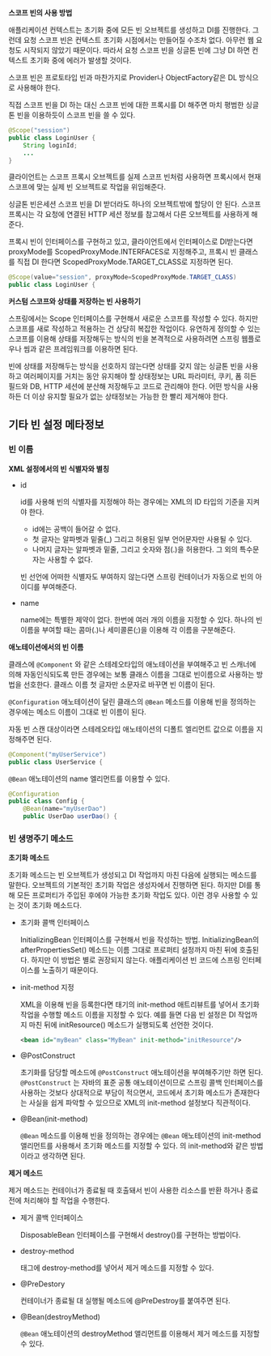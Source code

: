 **스코프 빈의 사용 방법**

애플리케이션 컨텍스트는 초기화 중에 모든 빈 오브젝트를 생성하고 DI를 진행한다. 그런데 요청 스코프 빈은 컨텍스트 초기화 시점에서는 만들어질 수조차 없다. 아무런 웹 요청도 시작되지 않았기 때문이다. 따라서 요청 스코프 빈을 싱글톤 빈에 그냥 DI 하면 컨텍스트 초기화 중에 에러가 발생할 것이다.

스코프 빈은 프로토타입 빈과 마찬가지로 Provider나 ObjectFactory같은 DL 방식으로 사용해야 한다.

직접 스코프 빈을 DI 하는 대신 스코프 빈에 대한 프록시를 DI 해주면 마치 평범한 싱글톤 빈을 이용하듯이 스코프 빈을 쓸 수 있다.

```java
@Scope("session")
public class LoginUser {
	String loginId;
	...
}
```

클라이언트는 스코프 프록시 오브젝트를 실제 스코프 빈처럼 사용하면 프록시에서 현재 스코프에 맞는 실제 빈 오브젝트로 작업을 위임해준다.

싱글톤 빈은세션 스코프 빈을 DI 받더라도 하나의 오브젝트밖에 할당이 안 된다. 스코프 프록시는 각 요청에 연결된 HTTP 세션 정보를 참고해서 다른 오브젝트를 사용하게 해준다.

프록시 빈이 인터페이스를 구현하고 있고, 클라이언트에서 인터페이스로 DI받는다면 proxyMode를 ScopedProxyMode.INTERFACES로 지정해주고, 프록시 빈 클래스를 직접 DI 한다면 ScopedProxyMode.TARGET_CLASS로 지정하면 된다.

```java
@Scope(value="session", proxyMode=ScopedProxyMode.TARGET_CLASS)
public class LoginUser {
```

**커스텀 스코프와 상태를 저장하는 빈 사용하기**

스프링에서는 Scope 인터페이스를 구현해서 새로운 스코프를 작성할 수 있다. 하지만 스코프를 새로 작성하고 적용하는 건 상당히 복잡한 작업이다. 유연하게 정의할 수 있는 스코프를 이용해 상태를 저장해두는 방식의 빈을 본격적으로 사용하려면 스프링 웹플로우나 씸과 같은 프레임워크를 이용하면 된다.

빈에 상태를 저장해두는 방식을 선호하지 않는다면 상태를 갖지 않는 싱글톤 빈을 사용하고 여러페이지를 거치는 동안 유지해야 할 상태정보는 URL 파라미터, 쿠키, 폼 히든 필드와 DB, HTTP 세션에 분산해 저장해두고 코드로 관리해야 한다. 어떤 방식을 사용하든 더 이상 유지할 필요가 없는 상태정보는 가능한 한 빨리 제거해야 한다.

## 기타 빈 설정 메타정보

### **빈 이름**

**XML 설정에서의 빈 식별자와 별칭**

- id

    id를 사용해 빈의 식별자를 지정해야 하는 경우에는 XML의 ID 타입의 기준을 지켜야 한다.

    - id에는 공백이 들어갈 수 없다.
    - 첫 글자는 알파벳과 밑줄(_) 그리고 허용된 일부 언어문자만 사용될 수 있다.
    - 나머지 글자는 알파벳과 밑줄, 그리고 숫자와 점(.)을 허용한다. 그 외의 특수문자는 사용할 수 없다.

    빈 선언에 어떠한 식별자도 부여하지 않는다면 스프링 컨테이너가 자동으로 빈의 아이디를 부여해준다.

- name

    name에는 특별한 제약이 없다. 한번에 여러 개의 이름을 지정할 수 있다. 하나의 빈 이름을 부여할 때는 콤마(.)나 세미콜론(;)을 이용해 각 이름을 구분해준다.

**애노테이션에서의 빈 이름**

클래스에 `@Component` 와 같은 스테레오타입의 애노테이션을 부여해주고 빈 스캐너에 의해 자동인식되도록 만든 경우에는 보통 클래스 이름을 그대로 빈이름으로 사용하는 방법을 선호한다.  클래스 이름 첫 글자만 소문자로 바꾸면 빈 이름이 된다.

`@Configuration` 애노테이션이 달린 클래스의 `@Bean` 메소드를 이용해 빈을 정의하는 경우에는 메소드 이름이 그대로 빈 이름이 된다.

자동 빈 스캔 대상이라면 스테레오타입 애노테이션의 디폴트 엘리먼트 값으로 이름을 지정해주면 된다.

```java
@Component("myUserService")
public class UserService {
```

`@Bean` 애노테이션의 name 엘리먼트를 이용할 수 있다.

```java
@Configuration
public class Config {
	@Bean(name="myUserDao")
	public UserDao userDao() {
```

### 빈 생명주기 메소드

**초기화 메소드**

초기화 메소드는 빈 오브젝트가 생성되고 DI 작업까지 마친 다음에 실행되는 메소드를 말한다. 오브젝트의 기본적인 초기화 작업은 생성자에서 진행하면 된다. 하지만 DI를 통해 모든 프로퍼티가 주입된 후에야 가능한 초기화 작업도 있다. 이런 경우 사용할 수 있는 것이 초기화 메소드다.

- 초기화 콜백 인터페이스

    InitializingBean 인터페이스를 구현해서 빈을 작성하는 방법. InitializingBean의  afterPropertiesSet() 메소드는 이름 그대로 프로퍼티 설정까지 마친 뒤에 호출된다. 하지만 이 방법은 별로 권장되지 않는다. 애플리케이션 빈 코드에 스프링 인터페이스를 노출하기 때문이다.

- init-method 지정

    XML을 이용해 빈을 등록한다면 <bean> 태기의 init-method 애트리뷰트를 넣어서 초기화 작업을 수행할 메소드 이름을 지정할 수 있다. 예를 들면 다음 빈 설정은 DI 작업까지 마친 뒤에 initResource() 메소드가 실행되도록 선언한 것이다.

    ```xml
    <bean id="myBean" class="MyBean" init-method="initResource"/>
    ```

- @PostConstruct

    초기화를 담당할 메소드에 `@PostConstruct` 애노테이션을 부여해주기만 하면 된다. `@PostConstruct` 는 자바의 표준 공통 애노테이션이므로 스프링 콜백 인터페이스를 사용하는 것보다 상대적으로 부담이 적으면서, 코드에서 초기화 메소드가 존재한다는 사실을 쉽게 파악할 수 있으므로 XML의 init-method 설정보다 직관적이다.

- @Bean(init-method)

    `@Bean` 메소드를 이용해 빈을 정의하는 경우에는 `@Bean` 애노테이션의 init-method 앨리먼트를 사용해서 초기화 메소드를 지정할 수 있다. <bean>의 init-method와 같은 방법이라고 생각하면 된다.

**제거 메소드**

제거 메소드는 컨테이너가 종료될 때 호출돼서 빈이 사용한 리소스를 반환 하거나 종료 전에 처리해야 할 작업을 수행한다.

- 제거 콜백 인터페이스

    DisposableBean 인터페이스를 구현해서 destroy()를 구현하는 방법이다.

- destroy-method

    <bean> 태그에 destroy-method를 넣어서 제거 메소드를 지정할 수 있다.

- @PreDestory

    컨테이너가 종료될 대 실행될 메소드에 @PreDestroy를 붙여주면 된다.

- @Bean(destroyMethod)

    `@Bean` 애노테이션의 destroyMethod 앨리먼트를 이용해서 제거 메소드를 지정할 수 있다.

